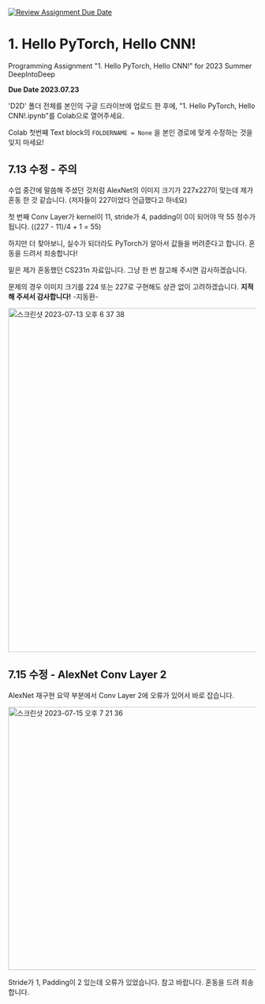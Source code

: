 [![Review Assignment Due Date](https://classroom.github.com/assets/deadline-readme-button-24ddc0f5d75046c5622901739e7c5dd533143b0c8e959d652212380cedb1ea36.svg)](https://classroom.github.com/a/PFJ2jOUW)
# 1. Hello PyTorch, Hello CNN!
Programming Assignment "1. Hello PyTorch, Hello CNN!" for 2023 Summer DeepIntoDeep

**Due Date 2023.07.23**

'D2D' 폴더 전체를 본인의 구글 드라이브에 업로드 한 후에, "1. Hello PyTorch, Hello CNN!.ipynb"를 Colab으로 열어주세요.

Colab 첫번째 Text block의
```FOLDERNAME = None```
을 본인 경로에 맞게 수정하는 것을 잊지 마세요!

## 7.13 수정 - 주의
수업 중간에 말씀해 주셨던 것처럼 AlexNet의 이미지 크기가 227x227이 맞는데 제가 혼동 한 것 같습니다. (저자들이 227이었다 언급했다고 하네요)

첫 번째 Conv Layer가 kernel이 11, stride가 4, padding이 0이 되어야 딱 55 정수가 됩니다. ((227 - 11)/4 + 1 = 55)

하지만 더 찾아보니, 실수가 되더라도 PyTorch가 알아서 값들을 버려준다고 합니다. 혼동을 드려서 죄송합니다!

밑은 제가 혼동했던 CS231n 자료입니다. 그냥 한 번 참고해 주시면 감사하겠습니다.

문제의 경우 이미지 크기를 224 또는 227로 구현해도 상관 없이 고려하겠습니다. **지적해 주셔서 감사합니다!** -지동환-


<img width="698" alt="스크린샷 2023-07-13 오후 6 37 38" src="https://github.com/AIKU-Official/1-hello-pytorch-hello-cnn-hijihyo/assets/35412648/8a83bfa5-7ff3-4fa0-a57d-84935b5d6c86">

## 7.15 수정 - AlexNet Conv Layer 2
AlexNet 재구현 요약 부분에서 Conv Layer 2에 오류가 있어서 바로 잡습니다.

<img width="534" alt="스크린샷 2023-07-15 오후 7 21 36" src="https://github.com/AIKU-Official/1-hello-pytorch-hello-cnn/assets/35412648/73aee2cd-a0fe-412a-ae48-dc0412c4dc18">

Stride가 1, Padding이 2 있는데 오류가 있었습니다. 참고 바랍니다. 혼동을 드려 죄송합니다.
